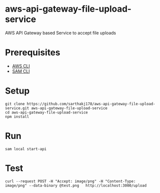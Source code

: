 # aws-api-gateway-file-upload-service
AWS API Gateway based Service to accept file uploads

# Prerequisites
* [AWS CLI](https://aws.amazon.com/cli/)
* [SAM CLI](https://docs.aws.amazon.com/serverless-application-model/latest/developerguide/serverless-sam-cli-install.html)

# Setup
```
git clone https://github.com/sarthakj178/aws-api-gateway-file-upload-service.git aws-api-gateway-file-upload-service
cd aws-api-gateway-file-upload-service
npm install
```

# Run
```
sam local start-api
```

# Test
```
curl --request POST -H "Accept: image/png" -H "Content-Type: image/png" --data-binary @test.png   http://localhost:3000/upload
```
